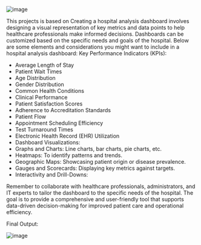 ![image](https://github.com/vijayasaravana/Heathcare-Analytical-Dashboard/assets/107205525/c5d70c83-a153-4a38-9cd9-56b7a97ef1f5)




This projects is based on Creating a hospital analysis dashboard involves designing a visual representation of key metrics and data points to help healthcare professionals make informed decisions. Dashboards can be customized based on the specific needs and goals of the hospital. 
Below are some elements and considerations you might want to include in a hospital analysis dashboard:
Key Performance Indicators (KPIs):
  - Average Length of Stay
  - Patient Wait Times
  - Age Distribution
  - Gender Distribution
  - Common Health Conditions
  - Clinical Performance
  - Patient Satisfaction Scores
  - Adherence to Accreditation Standards
  - Patient Flow
  - Appointment Scheduling Efficiency
  - Test Turnaround Times
  - Electronic Health Record (EHR) Utilization
  - Dashboard Visualizations:
  - Graphs and Charts: Line charts, bar charts, pie charts, etc.
  - Heatmaps: To identify patterns and trends.
  - Geographic Maps: Showcasing patient origin or disease prevalence.
  - Gauges and Scorecards: Displaying key metrics against targets.
  - Interactivity and Drill-Downs:


Remember to collaborate with healthcare professionals, administrators, and IT experts to tailor the dashboard to the specific needs of the hospital. 
The goal is to provide a comprehensive and user-friendly tool that supports data-driven decision-making for improved patient care and operational efficiency.

Final Output:

![image](https://github.com/vijayasaravana/Heathcare-Analytical-Dashboard/assets/107205525/ab2cc264-5fe2-4abb-a206-09e7b2552a5c)

